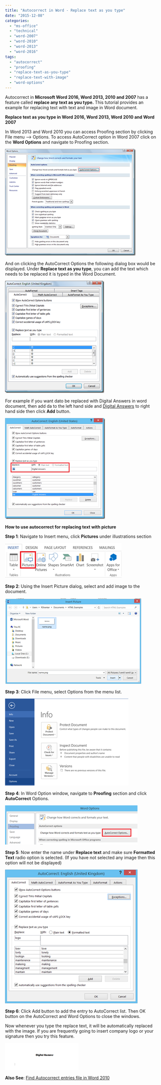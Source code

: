 ```yaml
---
title: "Autocorrect in Word - Replace text as you type"
date: "2015-12-08"
categories: 
  - "ms-office"
  - "technical"
  - "word-2007"
  - "word-2010"
  - "word-2013"
  - "word-2016"
tags: 
  - "autocorrect"
  - "proofing"
  - "replace-text-as-you-type"
  - "replace-text-with-image"
  - "word-options"
---
```


Autocorrect in **Microsoft Word 2016, Word 2013, 2010 and 2007** has a feature called **replace any text as you type.** This tutorial provides an example for replacing text with text and image in Word document.

**Replace text as you type in Word 2016, Word 2013, Word 2010 and Word 2007**

In Word 2013 and Word 2010 you can access Proofing section by clicking File menu –> Options. To access AutoCorrect option in Word 2007 click on the **Word Options** and navigate to Proofing section.

[![Proofing section in Word document](/assets/images/image_thumb112.png "Proofing section in Word document")](http://blogmines.com/blog/wp-content/uploads/2009/07/image112.png)

And on clicking the AutoCorrect Options the following dialog box would be displayed. Under **Replace text as you type**, you can add the text which needs to be replaced it is typed in the Word Document.

[![Replace text as you type in Word](/assets/images/image_thumb113.png "Replace text as you type in Word")](http://blogmines.com/blog/wp-content/uploads/2009/07/image113.png)

For example if you want dato be replaced with Digital Answers in word document, then add da to the left hand side and [Digital Answers](http://blogmines.com/blog) to right hand side then click **Add** button.

[![Replace text with text using Autcorrect](/assets/images/image_thumb82.png "Replace text with text using Autcorrect")](http://blogmines.com/blog/wp-content/uploads/2014/06/image83.png)

**How to use autocorrect for replacing text with picture**

**Step 1**: Navigate to Insert menu, click **Pictures** under illustrations section

[![Insert Pictures in Word 2013](/assets/images/1_image_thumb47.png "Insert Pictures in Word 2013")](http://blogmines.com/blog/wp-content/uploads/2014/03/image47.png)

**Step 2**: Using the Insert Picture dialog, select and add image to the document.

[![Select Picture Dialog in Word 2013](/assets/images/1_image_thumb48.png "Select Picture Dialog in Word 2013")](http://blogmines.com/blog/wp-content/uploads/2014/03/image48.png)

**Step 3**: Click File menu, select Options from the menu list.

[![Word Options in Word 2013](/assets/images/image_thumb49.png "Word Options in Word 2013")](http://blogmines.com/blog/wp-content/uploads/2014/03/image49.png)

**Step 4**: In Word Option window, navigate to **Proofing** section and click **AutoCorrect** Options.

[![AutoCorrect Options in Word 2013](/assets/images/image_thumb50.png "AutoCorrect Options in Word 2013")](http://blogmines.com/blog/wp-content/uploads/2014/03/image50.png)

**Step 5**: Now enter the name under **Replace text** and make sure **Formatted Text** radio option is selected. (If you have not selected any image then this option will not be displayed)

[![Replace text as you type in Word 2013](/assets/images/image_thumb51.png "Replace text as you type in Word 2013")](http://blogmines.com/blog/wp-content/uploads/2014/03/image51.png)

**Step 6**: Click Add button to add the entry to AutoCorrect list. Then OK button on the AutoCorrect and Word Options to close the windows.

Now whenever you type the replace text, it will be automatically replaced with the image. If you are frequently going to insert company logo or your signature then you try this feature.

[![Formatted Text in Word 2013](/assets/images/1_image_thumb52.png "Formatted Text in Word 2013")](http://blogmines.com/blog/wp-content/uploads/2014/03/image52.png)

**Also See**: [Find Autocorrect entries file in Word 2010](http://blogmines.com/blog/find-autocorrect-entries-file-in-word-2010/)

